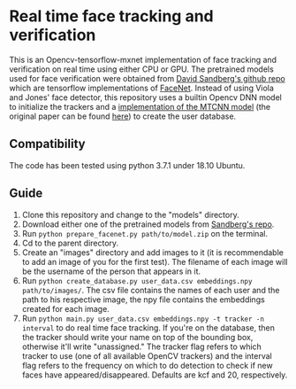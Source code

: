 # Real time face tracking and verification
This is an Opencv-tensorflow-mxnet implementation of face tracking and verification on real time using either CPU or GPU.
The pretrained models used for face verification were obtained from [David Sandberg's github repo](https://github.com/davidsandberg/facenet)
which are tensorflow implementations of [FaceNet](https://arxiv.org/abs/1503.03832).
Instead of using Viola and Jones' face detector, this repository uses a builtin Opencv DNN model to initialize 
the trackers and a [implementation of the MTCNN model](https://github.com/YYuanAnyVision/mxnet_mtcnn_face_detection)
(the original paper can be found [here](https://kpzhang93.github.io/MTCNN_face_detection_alignment/paper/spl.pdf)) to create the
user database.

## Compatibility
The code has been tested using python 3.7.1 under 18.10 Ubuntu.

## Guide
1. Clone this repository and change to the "models" directory.
2. Download either one of the pretrained models from [Sandberg's repo](https://github.com/davidsandberg/facenet).
3. Run ```
       python prepare_facenet.py path/to/model.zip
       ``` on the terminal.
4. Cd to the parent directory.
5. Create an "images" directory and add images to it (it is recommendable to add an image of you for the first test).
   The filename of each image will be the username of the person that appears in it.
6. Run ```
       python create_database.py user_data.csv embeddings.npy path/to/images/
       ```. The csv file contains the names of each user and the path to his respective image, the npy file contains
       the embeddings created for each image.
7. Run ```
       python main.py user_data.csv embeddings.npy -t tracker -n interval
       ``` to do real time face tracking. If you're on the database, then the tracker should write your name
       on top of the bounding box, otherwise it'll write "unassigned." The tracker flag refers to which tracker
       to use (one of all available OpenCV trackers) and the interval flag refers to the frequency on which to
       do detection to check if new faces have appeared/disappeared. Defaults are kcf and 20, respectively.
